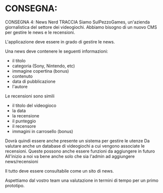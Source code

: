 # CONSEGNA:

CONSEGNA 4: News Nerd
   TRACCIA
Siamo SulPezzoGames, un'azienda giornalistica del settore dei videogiochi.
Abbiamo bisogno di un nuovo CMS per gestire le news e le recensioni.

L'applicazione deve essere in grado di gestire le news.

Una news deve contenere le seguenti informazioni:
- il titolo
- categoria (Sony, Nintendo, etc)
- immagine copertina (bonus)
- contenuto
- data di pubblicazione
- l'autore

Le recensioni sono simili
- il titolo del videogioco
- la data
- la recensione
- il punteggio
- il recensore
- immagini in carrosello (bonus)

Dovrà quindi essere anche presente un sistema per gestire le utenze
Da valutare anche un database di videogiochi a cui vengono associate le recensioni.
Queste possono anche essere funzioni da aggiungere in futuro
All'inizio a noi va bene anche solo che sia l'admin ad aggiungere news/recensioni

Il tutto deve essere consultabile come un sito di news.

Aspettiamo dal vostro team una valutazione in termini di tempo per un primo prototipo.